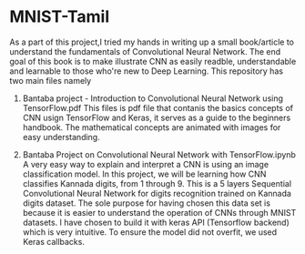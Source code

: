 # MNIST-Tamil
As a part of this project,I tried my hands in writing up a small book/article to understand the fundamentals of Convolutional Neural Network. The end goal of this book is to make illustrate CNN as easily readble, understandable and learnable to those who're new to Deep Learning. This repository has two main files namely

1. Bantaba project - Introduction to Convolutional Neural Network using TensorFlow.pdf
This files is pdf file that contanis the basics concepts of CNN usign TensorFlow and Keras, it serves as a guide to the beginners handbook. The mathematical concepts are animated with images for easy understanding.

2. Bantaba Project on Convolutional Neural Network with TensorFlow.ipynb
A very easy way to explain and interpret a CNN is using an image classification model. In this project, we will be learning how CNN classifies Kannada digits, from 1 through 9. This is a 5 layers Sequential Convolutional Neural Network for digits recognition trained on Kannada digits dataset. The sole purpose for having chosen this data set is because it is easier to understand the operation of CNNs through MNIST datasets. I have chosen to build it with keras API (Tensorflow backend) which is very intuitive. To ensure the model did not overfit, we used Keras callbacks.
